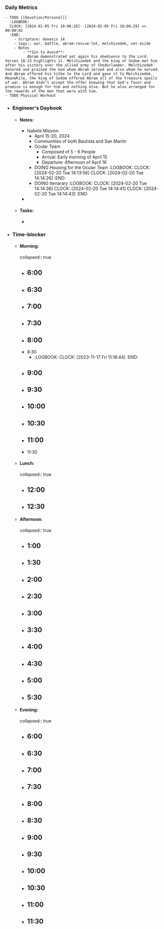 ### Daily Metrics
	- TODO [[Devotion/Personal]]
	  :LOGBOOK:
	  CLOCK: [2024-01-05 Fri 10:06:28]--[2024-01-05 Fri 10:06:29] =>  00:00:01
	  :END:
		- Scripture: Genesis 14
		- tags:: war, battle, abram-rescue-lot, melchizedek, set-aside
		- Notes
			- **Sin to Avoid**:
			  Abram demonstrated yet again his obedience to the Lord. Verses 18-23 highlights it. Melchizedek and the king of Sodom met him after his victory over the allied army of Chedorlaomer. Melchizedek honored and praised the God whom Abram served and also whom he served. And Abram offered his tithe to the Lord and gave it to Melchizedek. Meanwhile, the king of Sodom offered Abram all of the treasure spoils of war. Abram didn't accept the offer knowing that God's favor and promise is enough for him and nothing else. But he also arranged for the rewards of the men that were with him.
	- TODO Physical Workout
- ### Engineer's Daybook
	- #### Notes:
		- Isabela Mission
			- April 15-20, 2024
			- Communities of both Bautista and San Martin
			- Ocular Team
				- Composed of 5 - 6 People
				- Arrival: Early morning of April 15
				- Departure: Afternoon of April 16
			- DOING Housing for the Ocular Team
			  :LOGBOOK:
			  CLOCK: [2024-02-20 Tue 14:13:56]
			  CLOCK: [2024-02-20 Tue 14:14:26]
			  :END:
			- DOING Itenarary
			  :LOGBOOK:
			  CLOCK: [2024-02-20 Tue 14:14:36]
			  CLOCK: [2024-02-20 Tue 14:14:41]
			  CLOCK: [2024-02-20 Tue 14:14:43]
			  :END:
		-
	- #### Tasks:
		-
- ### Time-blocker
	- #### Morning:
	  collapsed:: true
		- 6:00
			-
		- 6:30
			-
		- 7:00
			-
		- 7:30
			-
		- 8:00
			-
		- 8:30
			- :LOGBOOK:
			  CLOCK: [2023-11-17 Fri 11:18:44]
			  :END:
		- 9:00
			-
		- 9:30
			-
		- 10:00
			-
		- 10:30
			-
		- 11:00
			-
		- 11:30
	- #### Lunch:
	  collapsed:: true
		- 12:00
			-
		- 12:30
			-
	- #### Afternoon:
	  collapsed:: true
		- 1:00
			-
		- 1:30
			-
		- 2:00
			-
		- 2:30
			-
		- 3:00
			-
		- 3:30
			-
		- 4:00
			-
		- 4:30
			-
		- 5:00
			-
		- 5:30
			-
	- #### Evening:
	  collapsed:: true
		- 6:00
			-
		- 6:30
			-
		- 7:00
			-
		- 7:30
			-
		- 8:00
			-
		- 8:30
			-
		- 9:00
			-
		- 9:30
			-
		- 10:00
			-
		- 10:30
			-
		- 11:00
			-
		- 11:30
			-